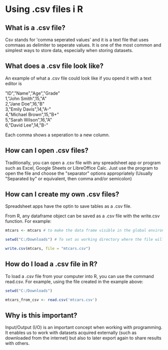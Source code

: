 # Using .csv files i R
## What is a .csv file?
Csv stands for 'comma seperated values' and it is a text file that uses commaas as delimiter to seperate values. It is one of the most common and simplest ways to store data, especially when storing datasets.

## What does a .csv file look like?
An example of what a .csv file could look like if you opend it with a text editor is

"ID","Name","Age","Grade"  
1,"John Smith",15,"A"  
2,"Jane Doe",16,"B"  
3,"Emily Davis",14,"A-"  
4,"Michael Brown",15,"B+"  
5,"Sarah Wilson",16,"A"  
6,"David Lee",14,"B-"  

Each comma shows a seperation to a new column.

## How can I open .csv files?
Traditionally, you can open a .csv file with any spreadsheet app or program such as Excel, Google Sheets or LibreOffice Calc. Just use the program to open the file and choose the "separator" options appropriately (Usually "Separated by" or equivalent, then comma and/or semicolon)

## How can I create my own .csv files?
Spreadsheet apps have the optin to save tables as a .csv file.

From R, any dataframe object can be saved as a .csv file with the write.csv function. For example:

```r
mtcars <- mtcars # to make the data frame visible in the global environment in RStudio.

setwd("C:/Downloads") # To set as working directory where the file will be saved

write.csv(mtcars, file = "mtcars.csv")
```

## How do I load a .csv file in R?

To load a .csv file from your computer into R, you can use the command read.csv. For example, using the file created in the example above:
```r
setwd("C:/Downloads") 

mtcars_from_csv <- read.csv('mtcars.csv')
```

## Why is this important?

Input/Output (I/O) is an important concept when working with programming. It enables us to work with datasets acquired externally (such as downloaded from the internet) but also to later export again to share results with others.

